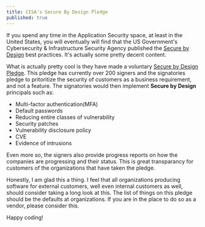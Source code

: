 ```yaml
---
title: CISA's Secure By Design Pledge
published: true
---
```


If you spend any time in the Application Security space, at least in the United States, you will eventually will find that the US Government's Cybersecurity & Infrastructure Security Agency published the [Secure by Design](https://www.cisa.gov/securebydesign/) best practices. It's actually some pretty decent content.

What is actually pretty cool is they have made a voluntary [Secure by Design Pledge](https://www.cisa.gov/securebydesign/pledge). This pledge has currently over 200 signers and the signatories pledge to pritoritize the security of customers as a business requirement, and not a feature. The signatories would then implement **Secure by Design** principals such as:
- Multi-factor authentication(MFA)
- Default passwords
- Reducing entire classes of vulnerability
- Security patches
- Vulnerability disclosure policy
- CVE
- Evidence of intrusions

Even more so, the signers also provide progress reports on how the companies are progressing and their status. This is great transparancy for customers of the organizations that have taken the pledge.

Honestly, I am glad this a thing. I feel that all organizations producing software for external customers, well even internal customers as well, should consider taking a long look at this. The list of things on this pledge should be the defaults at organizations. If you are in the place to do so as a vendor, please consider this.

Happy coding!

